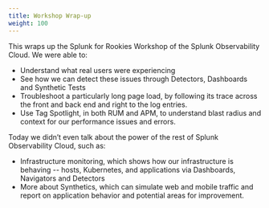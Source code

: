 ```yaml
---
title: Workshop Wrap-up
weight: 100
---
```


This wraps up the Splunk for Rookies Workshop of the Splunk Observability Cloud. We were able to:

* Understand what real users were experiencing
* See how we can detect these issues through Detectors, Dashboards and Synthetic Tests
* Troubleshoot a particularly long page load, by following its trace across the front and back end and right to the log entries.
* Use Tag Spotlight, in both RUM and APM, to understand blast radius and context for our performance issues and errors.

Today we didn’t even talk about the power of the rest of Splunk Observability Cloud, such as:

* Infrastructure monitoring, which shows how our infrastructure is behaving -- hosts, Kubernetes, and applications via Dashboards, Navigators and Detectors
* More about Synthetics, which can simulate web and mobile traffic and report on application behavior and potential areas for improvement.

<!-- More information  can be found here:

[API Test](https://docs.splunk.com/Observability/synthetics/api-test/api-test.html) and 
[Uptime Test](https://docs.splunk.com/Observability/synthetics/uptime-test/uptime-test.html). -->
